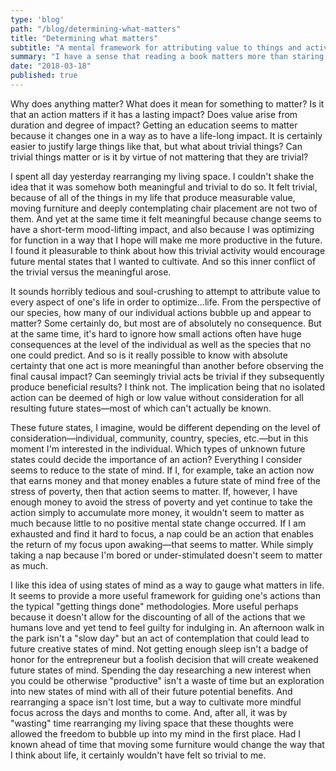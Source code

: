 ```yaml
---
type: 'blog'
path: "/blog/determining-what-matters"
title: "Determining what matters"
subtitle: "A mental framework for attributing value to things and activities."
summary: "I have a sense that reading a book matters more than staring at a wall, but what really determines if the one activity is better than the other? Why does anything matter for that...matter? In this post I explore a way to gauge what matters in life in a way that feels far more satisfying than just considering productivity."
date: "2018-03-18"
published: true
---
```

Why does anything matter? What does it mean for something to matter? Is it that an action matters if it has a lasting impact? Does value arise from duration and degree of impact? Getting an education seems to matter because it changes one in a way as to have a life-long impact. It is certainly easier to justify large things like that, but what about trivial things? Can trivial things matter or is it by virtue of not mattering that they are trivial?

I spent all day yesterday rearranging my living space. I couldn't shake the idea that it was somehow both meaningful and trivial to do so. It felt trivial, because of all of the things in my life that produce measurable value, moving furniture and deeply contemplating chair placement are not two of them. And yet at the same time it felt meaningful because change seems to have a short-term mood-lifting impact, and also because I was optimizing for function in a way that I hope will make me more productive in the future. I found it pleasurable to think about how this trivial activity would encourage future mental states that I wanted to cultivate. And so this inner conflict of the trivial versus the meaningful arose.

It sounds horribly tedious and soul-crushing to attempt to attribute value to every aspect of one's life in order to optimize...life. From the perspective of our species, how many of our individual actions bubble up and appear to matter? Some certainly do, but most are of absolutely no consequence. But at the same time, it's hard to ignore how small actions often have huge consequences at the level of the individual as well as the species that no one could predict. And so is it really possible to know with absolute certainty that one act is more meaningful than another before observing the final causal impact? Can seemingly trivial acts be trivial if they subsequently produce beneficial results? I think not. The implication being that no isolated action can be deemed of high or low value without consideration for all resulting future states—most of which can't actually be known.

These future states, I imagine, would be different depending on the level of consideration—individual, community, country, species, etc.—but in this moment I'm interested in the individual. Which types of unknown future states could decide the importance of an action? Everything I consider seems to reduce to the state of mind. If I, for example, take an action now that earns money and that money enables a future state of mind free of the stress of poverty, then that action seems to matter. If, however, I have enough money to avoid the stress of poverty and yet continue to take the action simply to accumulate more money, it wouldn't seem to matter as much because little to no positive mental state change occurred. If I am exhausted and find it hard to focus, a nap could be an action that enables the return of my focus upon awaking—that seems to matter. While simply taking a nap because I'm bored or under-stimulated doesn't seem to matter as much.

I like this idea of using states of mind as a way to gauge what matters in life. It seems to provide a more useful framework for guiding one's actions than the typical "getting things done" methodologies. More useful perhaps because it doesn't allow for the discounting of all of the actions that we humans love and yet tend to feel guilty for indulging in. An afternoon walk in the park isn't a "slow day" but an act of contemplation that could lead to future creative states of mind. Not getting enough sleep isn't a badge of honor for the entrepreneur but a foolish decision that will create weakened future states of mind. Spending the day researching a new interest when you could be otherwise "productive" isn't a waste of time but an exploration into new states of mind with all of their future potential benefits. And rearranging a space isn't lost time, but a way to cultivate more mindful focus across the days and months to come. And, after all, it was by "wasting" time rearranging my living space that these thoughts were allowed the freedom to bubble up into my mind in the first place. Had I known ahead of time that moving some furniture would change the way that I think about life, it certainly wouldn't have felt so trivial to me.
